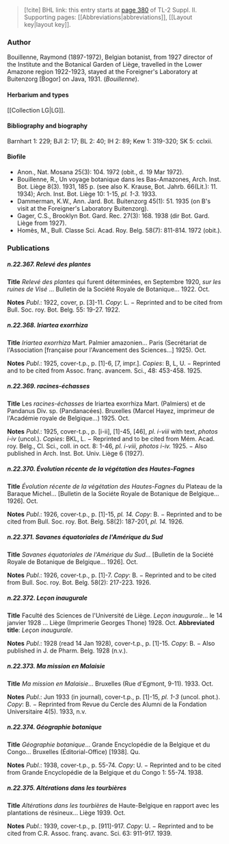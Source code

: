 > [!cite] BHL link: this entry starts at [page 380](https://www.biodiversitylibrary.org/item/103859#page/390/mode/1up) of TL-2 Suppl. II.
> Supporting pages: [[Abbreviations|abbreviations]], [[Layout key|layout key]].

### Author

Bouillenne, Raymond (1897-1972), Belgian botanist, from 1927 director of the Institute and the Botanical Garden of Liège, travelled in the Lower Amazone region 1922-1923, stayed at the Foreigner's Laboratory at Buitenzorg \[Bogor\] on Java, 1931. (*Bouillenne*).

#### Herbarium and types

[[Collection LG|LG]].

#### Bibliography and biography

Barnhart 1: 229; BJI 2: 17; BL 2: 40; IH 2: 89; Kew 1: 319-320; SK 5: cclxii.

#### Biofile

- Anon., Nat. Mosana 25(3): 104. 1972 (obit., d. 19 Mar 1972).
- Bouillenne, R., Un voyage botanique dans les Bas-Amazones, Arch. Inst. Bot. Liège 8(3). 1931, 185 p. (see also K. Krause, Bot. Jahrb. 66(Lit.): 11. 1934); Arch. Inst. Bot. Liège 10: 1-15, *pl. 1-3.* 1933.
- Dammerman, K.W., Ann. Jard. Bot. Buitenzorg 45(1): 51. 1935 (on B's visit at the Foreigner's Laboratory Buitenzorg).
- Gager, C.S., Brooklyn Bot. Gard. Rec. 27(3): 168. 1938 (dir Bot. Gard. Liège from 1927).
- Homès, M., Bull. Classe Sci. Acad. Roy. Belg. 58(7): 811-814. 1972 (obit.).

### Publications

##### n.22.367. Relevé des plantes

**Title**
*Relevé des plantes* qui furent déterminées, en Septembre 1920, *sur les ruines de Visé* ... Bulletin de la Société Royale de Botanique... 1922. Oct.

**Notes**
*Publ*.: 1922, cover, p. \[3\]-11. *Copy*: L. − Reprinted and to be cited from Bull. Soc. roy. Bot. Belg. 55: 19-27. 1922.

##### n.22.368. Iriartea exorrhiza

**Title**
*Iriartea exorrhiza* Mart. Palmier amazonien... Paris (Secrétariat de l'Association \[française pour l'Avancement des Sciences...\] 1925). Oct.

**Notes**
*Publ*.: 1925, cover-t.p., p. \[1\]-6, \[7, impr.\]. *Copies*: B, L, U. − Reprinted and to be cited from Assoc. franç. avancem. Sci., 48: 453-458. 1925.

##### n.22.369. racines-échasses

**Title**
Les *racines-échasses* de Iriartea exorrhiza Mart. (Palmiers) et de Pandanus Div. sp. (Pandanacées). Bruxelles (Marcel Hayez, imprimeur de l'Académie royale de Belgique...) 1925. Oct.

**Notes**
*Publ*.: 1925, cover-t.p., p. \[i-ii\], \[1\]-45, \[46\], *pl. i-viii* with text, *photos i-iv* (uncol.). *Copies*: BKL, L. − Reprinted and to be cited from Mém. Acad. roy. Belg., Cl. Sci., coll. in oct. 8: 1-46, *pl. i-viii, photos i-iv.* 1925. − Also published in Arch. Inst. Bot. Univ. Liège 6 (1927).

##### n.22.370. Évolution récente de la végétation des Hautes-Fagnes

**Title**
*Évolution récente de la végétation des Hautes-Fagnes* du Plateau de la Baraque Michel... \[Bulletin de la Sociéte Royale de Botanique de Belgique... 1926\]. Oct.

**Notes**
*Publ*.: 1926, cover-t.p., p. \[1\]-15, *pl. 14.* *Copy*: B. − Reprinted and to be cited from Bull. Soc. roy. Bot. Belg. 58(2): 187-201, *pl. 14.* 1926.

##### n.22.371. Savanes équatoriales de l'Amérique du Sud

**Title**
*Savanes équatoriales de l'Amérique du Sud*... \[Bulletin de la Société Royale de Botanique de Belgique... 1926\]. Oct.

**Notes**
*Publ*.: 1926, cover-t.p., p. \[1\]-7. *Copy*: B. − Reprinted and to be cited from Bull. Soc. roy. Bot. Belg. 58(2): 217-223. 1926.

##### n.22.372. Leçon inaugurale

**Title**
Faculté des Sciences de l'Université de Liège. *Leçon inaugurale*... le 14 janvier 1928 ... Liège (Imprimerie Georges Thone) 1928. Oct.
**Abbreviated title**: *Leçon inaugurale*.

**Notes**
*Publ*.: 1928 (read 14 Jan 1928), cover-t.p., p. \[1\]-15. *Copy*: B. − Also published in J. de Pharm. Belg. 1928 (n.v.).

##### n.22.373. Ma mission en Malaisie

**Title**
*Ma mission en Malaisie*... Bruxelles (Rue d'Egmont, 9-11). 1933. Oct.

**Notes**
*Publ*.: Jun 1933 (in journal), cover-t.p., p. \[1\]-15, *pl. 1-3* (uncol. phot.). *Copy*: B. − Reprinted from Revue du Cercle des Alumni de la Fondation Universitaire 4(5). 1933, n.v.

##### n.22.374. Géographie botanique

**Title**
*Géographie botanique*... Grande Encyclopédie de la Belgique et du Congo... Bruxelles (Éditorial-Office) \[1938\]. Qu.

**Notes**
*Publ*.: 1938, cover-t.p., p. 55-74. *Copy*: U. − Reprinted and to be cited from Grande Encyclopédie de la Belgique et du Congo 1: 55-74. 1938.

##### n.22.375. Altérations dans les tourbières

**Title**
*Altérations dans les tourbières* de Haute-Belgique en rapport avec les plantations de résineux... Liège 1939. Oct.

**Notes**
*Publ*.: 1939, cover-t.p., p. \[911\]-917. *Copy*: U. − Reprinted and to be cited from C.R. Assoc. franç. avanc. Sci. 63: 911-917. 1939.

